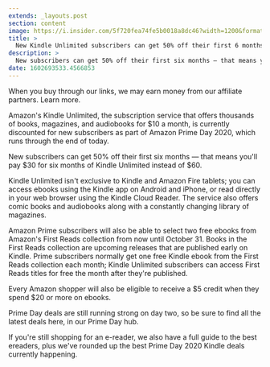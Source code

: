 ```yaml
--- 
extends: _layouts.post 
section: content 
image: https://i.insider.com/5f720fea74fe5b0018a8dc46?width=1200&format=jpeg 
title: > 
  New Kindle Unlimited subscribers can get 50% off their first 6 months during Prime Day 2020 
description: > 
  New subscribers can get 50% off their first six months — that means you'll pay $30 for six months of Kindle Unlimited instead of $60.Kindle Unlimited isn't exclusive to Kindle and Amazon Fire tablets; you can access ebooks using the Kindle app on Android and iPhone, or read directly in your web browser using the Kindle Cloud Reader.Prime subscribers normally get one free Kindle ebook from the First Reads collection each month; Kindle Unlimited subscribers can access First Reads titles for free the month after they're published.Prime Day deals are still running strong on day two, so be sure to find all the latest deals here, in our Prime Day hub.If you're still shopping for an e-reader, we also have a full guide to the best ereaders, plus we've rounded up the best Prime Day 2020 Kindle deals currently happening. 
date: 1602693533.4566853 
--- 
```

When you buy through our links, we may earn money from our affiliate partners. Learn more.

Amazon's Kindle Unlimited, the subscription service that offers thousands of books, magazines, and audiobooks for $10 a month, is currently discounted for new subscribers as part of Amazon Prime Day 2020, which runs through the end of today.

New subscribers can get 50% off their first six months — that means you'll pay $30 for six months of Kindle Unlimited instead of $60.

Kindle Unlimited isn't exclusive to Kindle and Amazon Fire tablets; you can access ebooks using the Kindle app on Android and iPhone, or read directly in your web browser using the Kindle Cloud Reader. The service also offers comic books and audiobooks along with a constantly changing library of magazines.

Amazon Prime subscribers will also be able to select two free ebooks from Amazon's First Reads collection from now until October 31. Books in the First Reads collection are upcoming releases that are published early on Kindle. Prime subscribers normally get one free Kindle ebook from the First Reads collection each month; Kindle Unlimited subscribers can access First Reads titles for free the month after they're published.

Every Amazon shopper will also be eligible to receive a $5 credit when they spend $20 or more on ebooks.

Prime Day deals are still running strong on day two, so be sure to find all the latest deals here, in our Prime Day hub.

If you're still shopping for an e-reader, we also have a full guide to the best ereaders, plus we've rounded up the best Prime Day 2020 Kindle deals currently happening.